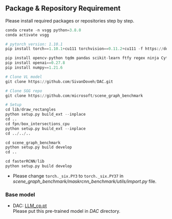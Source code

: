 ## Package & Repository Requirement  

Please install required packages or repositories step by step.  

``` python  
conda create -n vsgg python=3.8.0
conda activate vsgg

# pytorch version: 1.10.1
pip install torch==1.10.1+cu111 torchvision==0.11.2+cu111 -f https://download.pytorch.org/whl/cu111/torch_stable.html

pip install opencv-python tqdm pandas scikit-learn ftfy regex ninja Cython tensorboardX termcolor easydict pyyaml matplotlib yacs timm einops pycocotools cityscapesscripts h5py dill
pip install openai==0.27.8
pip install numpy==1.21.6

# Clone VL model 
git clone https://github.com/SivanDoveh/DAC.git 

# Clone SGG repo
git clone https://github.com/microsoft/scene_graph_benchmark

# Setup
cd lib/draw_rectangles
python setup.py build_ext --inplace
cd ..
cd fpn/box_intersections_cpu
python setup.py build_ext --inplace
cd ../../..

cd scene_graph_benchmark
python setup.py build develop
cd ..

cd fasterRCNN/lib
python setup.py build develop
```   

* Please change `torch._six.PY3` to `torch._six.PY37` in *scene_graph_benchmark/maskrcnn_benchmark/utils/import.py* file.

### Base model

* DAC: [LLM_cp.pt](https://drive.google.com/drive/folders/1DmHeV8oWiMwtkaTH-nruMyjBiuJvcwnv)  
Please put this pre-trained model in *DAC* directory.  